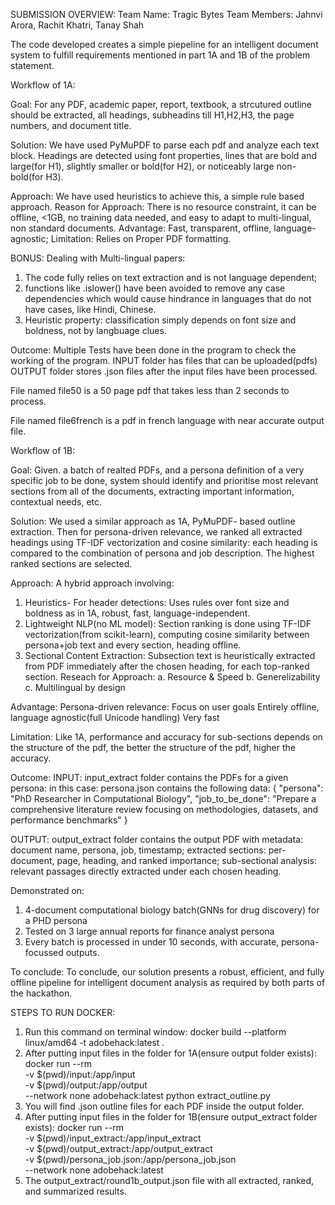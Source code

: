 SUBMISSION OVERVIEW:
Team Name: Tragic Bytes
Team Members: Jahnvi Arora, Rachit Khatri, Tanay Shah

The code developed creates a simple piepeline for an intelligent document system to fulfill requirements mentioned in part 1A and 1B of the problem statement. 

Workflow of 1A:

Goal: For any PDF, academic paper, report, textbook, a strcutured outline should be extracted, all headings, subheadins till H1,H2,H3, the page numbers, and document title. 

Solution: We have used PyMuPDF to parse each pdf and analyze each text block. Headings are detected using font properties, lines that are bold and large(for H1), slightly smaller or bold(for H2), or noticeably large non-bold(for H3). 

Approach: We have used heuristics to achieve this, a simple rule based approach. 
Reason for Approach: There is no resource constraint, it can be offline, <1GB, no training data needed, and easy to adapt to multi-lingual, non standard documents.
Advantage: Fast, transparent, offline, language-agnostic;
Limitation: Relies on Proper PDF formatting.

BONUS: Dealing with Multi-lingual papers:
1. The code fully relies on text extraction and is not language dependent;
2. functions like .islower() have been avoided to remove any case dependencies which would cause hindrance in languages that do not have cases, like Hindi, Chinese.
3. Heuristic property: classification simply depends on font size and boldness, not by langbuage clues.

Outcome: Multiple Tests have been done in the program to check the working of the program. 
INPUT folder has files that can be uploaded(pdfs)
OUTPUT folder stores .json files after the input files have been processed. 

File named file50 is a 50 page pdf that takes less than 2 seconds to process.

File named file6french is a pdf in french language with near accurate output file. 


Workflow of 1B: 

Goal: Given. a batch of realted PDFs, and a persona definition of a very specific job to be done, system should identify and prioritise most relevant sections from all of the documents, extracting important information, contextual needs, etc. 

Solution: We used a similar approach as 1A, PyMuPDF- based outline extraction. Then for persona-driven relevance, we ranked all extracted headings using TF-IDF vectorization and cosine similarity: each heading is compared to the combination of persona and job description. The highest ranked sections are selected. 

Approach:
A hybrid approach involving:
1. Heuristics- For header detections: Uses rules over font size and boldness as in 1A, robust, fast, language-independent.
2. Lightweight NLP(no ML model): Section ranking is done using TF-IDF vectorization(from scikit-learn), computing cosine similarity between persona+job text and every section, heading offline.
3. Sectional Content Extraction: Subsection text is heuristically extracted from PDF immediately after the chosen heading, for each top-ranked section.
Reseach for Approach:
a. Resource & Speed
b. Generelizability
c. Multilingual by design

Advantage:
Persona-driven relevance: Focus on user goals
Entirely offline, language agnostic(full Unicode handling)
Very fast

Limitation: 
Like 1A, performance and accuracy for sub-sections depends on the structure of the pdf, the better the structure of the pdf, higher the accuracy. 

Outcome:
INPUT: input_extract folder contains the PDFs for a given persona: in this case: persona.json contains the following data:
{
  "persona": "PhD Researcher in Computational Biology",
  "job_to_be_done": "Prepare a comprehensive literature review focusing on methodologies, datasets, and performance benchmarks"
}

OUTPUT: output_extract folder contains the output PDF with metadata: document name, persona, job, timestamp;
extracted sections: per-document, page, heading, and ranked importance;
sub-sectional analysis: relevant passages directly extracted under each chosen heading. 

Demonstrated on: 
1. 4-document computational biology batch(GNNs for drug discovery) for a PHD persona
2. Tested on 3 large annual reports for finance analyst persona
3. Every batch is processed in under 10 seconds, with accurate, persona-focussed outputs. 

To conclude: 
To conclude, our solution presents a robust, efficient, and fully offline pipeline for intelligent document analysis as required by both parts of the hackathon. 

STEPS TO RUN DOCKER:
1. Run this command on terminal window: docker build --platform linux/amd64 -t adobehack:latest .
2. After putting input files in the folder for 1A(ensure output folder exists): docker run --rm \
  -v $(pwd)/input:/app/input \
  -v $(pwd)/output:/app/output \
  --network none adobehack:latest python extract_outline.py
3.  You will find .json outline files for each PDF inside the output folder.
4. After putting input files in the folder for 1B(ensure output_extract folder exists): docker run --rm \
  -v $(pwd)/input_extract:/app/input_extract \
  -v $(pwd)/output_extract:/app/output_extract \
  -v $(pwd)/persona_job.json:/app/persona_job.json \
  --network none adobehack:latest
5. The output_extract/round1b_output.json file with all extracted, ranked, and summarized results.